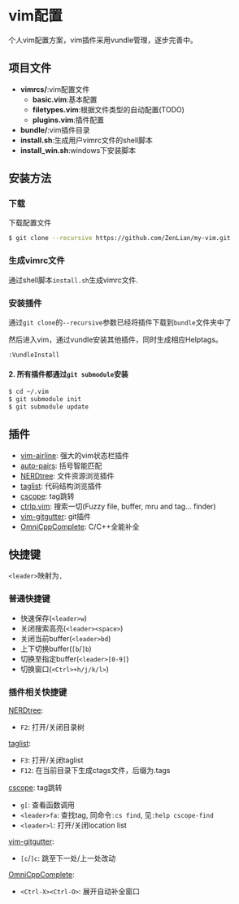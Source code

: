 # vim配置

个人vim配置方案，vim插件采用vundle管理，逐步完善中。

## 项目文件

- **vimrcs/**:vim配置文件
    - **basic.vim**:基本配置
    - **filetypes.vim**:根据文件类型的自动配置(TODO)
    - **plugins.vim**:插件配置
- **bundle/**:vim插件目录
- **install.sh**:生成用户vimrc文件的shell脚本
- **install_win.sh**:windows下安装脚本

## 安装方法

### 下载

下载配置文件

``` bash
$ git clone --recursive https://github.com/ZenLian/my-vim.git
```

### 生成vimrc文件

通过shell脚本`install.sh`生成vimrc文件.

### 安装插件

通过`git clone`的`--recursive`参数已经将插件下载到`bundle`文件夹中了

然后进入vim，通过vundle安装其他插件，同时生成相应Helptags。

```
:VundleInstall
```

#### 2. 所有插件都通过`git submodule`安装

``` bash
$ cd ~/.vim
$ git submodule init
$ git submodule update
```

## 插件

- [vim-airline](https://github.com/vim-airline/vim-airline): 强大的vim状态栏插件
- [auto-pairs](https://github.com/jiangmiao/auto-pairs): 括号智能匹配
- [NERDtree](https://github.com/scrooloose/nerdtree): 文件资源浏览插件
- [taglist](https://github.com/vim-scripts/taglist.vim): 代码结构浏览插件
- [cscope](https://github.com/brookhong/cscope.vim.git): tag跳转
- [ctrlp.vim](https://github.com/ctrlpvim/ctrlp.vim.git): 搜索一切(Fuzzy file, buffer, mru and tag... finder)
- [vim-gitgutter](https://github.com/airblade/vim-gitgutter.git): git插件
- [OmniCppComplete](https://github.com/vim-scripts/OmniCppComplete.git): C/C++全能补全

## 快捷键

`<leader>`映射为`,`

### 普通快捷键

- 快速保存(`<leader>w`)
- 关闭搜索高亮(`<leader><space>`)
- 关闭当前buffer(`<leader>bd`)
- 上下切换buffer(`[b`/`]b`)
- 切换至指定buffer(`<leader>[0-9]`)
- 切换窗口(`<Ctrl>+h/j/k/l>`)


### 插件相关快捷键

[NERDtree](https://github.com/scrooloose/nerdtree):

- `F2`: 打开/关闭目录树

[taglist](https://github.com/vim-scripts/taglist.vim):

- `F3`: 打开/关闭taglist
- `F12`: 在当前目录下生成ctags文件，后缀为.tags

[cscope](https://github.com/brookhong/cscope.vim.git): tag跳转

- `g[`: 查看函数调用
- `<leader>fa`: 查找tag, 同命令`:cs find`, 见`:help cscope-find`
- `<leader>l`: 打开/关闭location list

[vim-gitgutter](https://github.com/airblade/vim-gitgutter.git):

- `[c`/`]c`: 跳至下一处/上一处改动

[OmniCppComplete](https://github.com/vim-scripts/OmniCppComplete.git):

- `<Ctrl-X><Ctrl-O>`: 展开自动补全窗口


